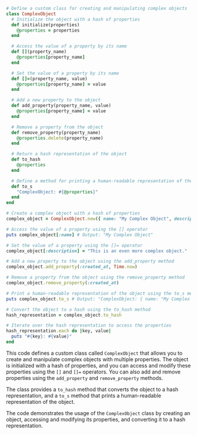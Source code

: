 ```ruby
# Define a custom class for creating and manipulating complex objects
class ComplexObject
  # Initialize the object with a hash of properties
  def initialize(properties)
    @properties = properties
  end

  # Access the value of a property by its name
  def [](property_name)
    @properties[property_name]
  end

  # Set the value of a property by its name
  def []=(property_name, value)
    @properties[property_name] = value
  end

  # Add a new property to the object
  def add_property(property_name, value)
    @properties[property_name] = value
  end

  # Remove a property from the object
  def remove_property(property_name)
    @properties.delete(property_name)
  end

  # Return a hash representation of the object
  def to_hash
    @properties
  end

  # Define a method for printing a human-readable representation of the object
  def to_s
    "ComplexObject: #{@properties}"
  end
end

# Create a complex object with a hash of properties
complex_object = ComplexObject.new({ name: "My Complex Object", description: "This is a very complex object." })

# Access the value of a property using the [] operator
puts complex_object[:name] # Output: "My Complex Object"

# Set the value of a property using the []= operator
complex_object[:description] = "This is an even more complex object."

# Add a new property to the object using the add_property method
complex_object.add_property(:created_at, Time.now)

# Remove a property from the object using the remove_property method
complex_object.remove_property(:created_at)

# Print a human-readable representation of the object using the to_s method
puts complex_object.to_s # Output: "ComplexObject: { name: "My Complex Object", description: "This is an even more complex object." }"

# Convert the object to a hash using the to_hash method
hash_representation = complex_object.to_hash

# Iterate over the hash representation to access the properties
hash_representation.each do |key, value|
  puts "#{key}: #{value}"
end
```

This code defines a custom class called `ComplexObject` that allows you to create and manipulate complex objects with multiple properties. The object is initialized with a hash of properties, and you can access and modify these properties using the `[]` and `[]=` operators. You can also add and remove properties using the `add_property` and `remove_property` methods.

The class provides a `to_hash` method that converts the object to a hash representation, and a `to_s` method that prints a human-readable representation of the object.

The code demonstrates the usage of the `ComplexObject` class by creating an object, accessing and modifying its properties, and converting it to a hash representation.
